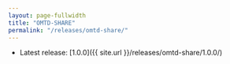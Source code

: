 ```yaml
---
layout: page-fullwidth
title: "OMTD-SHARE"
permalink: "/releases/omtd-share/"
---
```


* Latest release: [1.0.0]({{ site.url }}/releases/omtd-share/1.0.0/)
